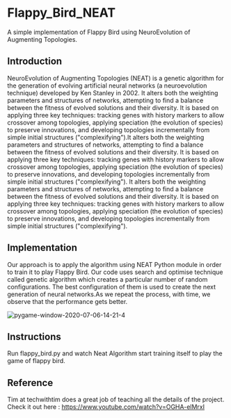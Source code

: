 # Flappy_Bird_NEAT
A simple implementation of Flappy Bird using NeuroEvolution of Augmenting Topologies.

## Introduction
NeuroEvolution of Augmenting Topologies (NEAT) is a genetic algorithm for the generation of evolving artificial neural networks (a neuroevolution technique) developed by Ken Stanley in 2002.  It alters both the weighting parameters and structures of networks, attempting to find a balance between the fitness of evolved solutions and their diversity. It is based on applying three key techniques: tracking genes with history markers to allow crossover among topologies, applying speciation (the evolution of species) to preserve innovations, and developing topologies incrementally from simple initial structures ("complexifying").It alters both the weighting parameters and structures of networks, attempting to find a balance between the fitness of evolved solutions and their diversity. It is based on applying three key techniques: tracking genes with history markers to allow crossover among topologies, applying speciation (the evolution of species) to preserve innovations, and developing topologies incrementally from simple initial structures ("complexifying").
It alters both the weighting parameters and structures of networks, attempting to find a balance between the fitness of evolved solutions and their diversity. It is based on applying three key techniques: tracking genes with history markers to allow crossover among topologies, applying speciation (the evolution of species) to preserve innovations, and developing topologies incrementally from simple initial structures ("complexifying").

## Implementation
Our approach is to apply the algorithm using NEAT Python module in order to train it to play Flappy Bird. Our code uses search and optimise technique called genetic algorithm which creates a particular number of random configurations. The best configuration of them is used to create the next generation of neural networks.As we repeat the process, with time, we observe that the performance gets better.

![pygame-window-2020-07-06-14-21-4](https://user-images.githubusercontent.com/49936316/86920530-99bc4700-c132-11ea-8601-01f0dfaf8cd9.gif)

## Instructions
Run flappy_bird.py and watch Neat Algorithm start training itself to play the game of flappy bird.

## Reference
Tim at techwithtim does a great job of teaching all the details of the project. Check it out here : https://www.youtube.com/watch?v=OGHA-elMrxI
